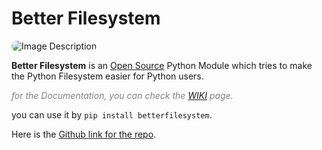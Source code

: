 # **Better Filesystem**

<img src="https://i.imgur.com/lEHFOv7.png" alt="Image Description" style="border-radius: 20px;">

**Better Filesystem** is an [Open Source](https://opensource.org/osd) Python Module which tries to make the Python Filesystem easier for Python users.

<span style="color:grey">*for the Documentation, you can check the [WIKI](https://github.com/mrgamernavshorts/better-filesystem/wiki) page.*</span>

you can use it by `pip install betterfilesystem`.

Here is the [Github link for the repo](https://github.com/mrgamernavshorts/better-filesystem).